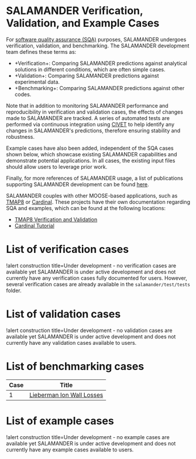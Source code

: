 # SALAMANDER Verification, Validation, and Example Cases

For [software quality assurance (SQA)](sqa/index.md) purposes, SALAMANDER undergoes verification, validation, and benchmarking. The SALAMANDER development team defines these terms as:

- +Verification+: Comparing SALAMANDER predictions against analytical solutions in different conditions, which are often simple cases.
- +Validation+: Comparing SALAMANDER predictions against experimental data.
- +Benchmarking+: Comparing SALAMANDER predictions against other codes.

Note that in addition to monitoring SALAMANDER performance and reproducibility in verification and validation cases, the effects of changes made to SALAMANDER are tracked. A series of automated tests are performed via continuous integration using [CIVET](https://civet.inl.gov/repo/1108) to help identify any changes in SALAMANDER's predictions, therefore ensuring stability and robustness.

Example cases have also been added, independent of the SQA cases shown below, which showcase existing SALAMANDER capabilities and demonstrate potential applications. In all cases, the existing input files should allow users to leverage prior work.

Finally, for more references of SALAMANDER usage, a list of publications supporting SALAMANDER development can be found [here](publications.md).

SALAMANDER couples with other MOOSE-based applications, such as [TMAP8](https://mooseframework.inl.gov/tmap8) or [Cardinal](https://cardinal.cels.anl.gov/). These projects have their own documentation regarding SQA and examples, which can be found at the following locations:

- [TMAP8 Verification and Validation](https://mooseframework.inl.gov/tmap8/verification_and_validation)
- [Cardinal Tutorial](https://cardinal.cels.anl.gov/tutorials/index.html)

# List of verification cases

!alert construction title=Under development - no verification cases are available yet
SALAMANDER is under active development and does not currently have any verification cases fully documented for users.
However, several verification cases are already available in the `salamander/test/tests` folder.

# List of validation cases

!alert construction title=Under development - no validation cases are available yet
SALAMANDER is under active development and does not currently have any validation cases available to users.

# List of benchmarking cases

| Case    | Title                                                                              |
| ------- | ---------------------------------------------------------------------------------- |
| 1 | [Lieberman Ion Wall Losses](lieberman.md) |




# List of example cases

!alert construction title=Under development - no example cases are available yet
SALAMANDER is under active development and does not currently have any example cases available to users.

